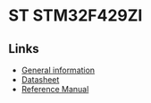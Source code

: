 # ST STM32F429ZI

## Links

* [General information](https://www.st.com/en/microcontrollers/stm32f429zi.html)
* [Datasheet](https://www.st.com/resource/en/datasheet/stm32f429zi.pdf)
* [Reference Manual](https://www.st.com/resource/en/reference_manual/dm00031020.pdf)

